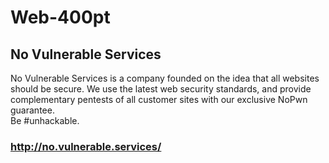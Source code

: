 # Web-400pt
## No Vulnerable Services
No Vulnerable Services is a company founded on the idea that all websites should be secure. We use the latest web security standards, and provide complementary pentests of all customer sites with our exclusive NoPwn guarantee.</br>
Be #unhackable.
### http://no.vulnerable.services/
